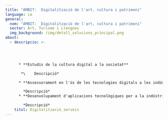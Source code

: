 ```yaml
---
title: "ÀMBIT:  Digitalització de l'art, cultura i patrimoni"
language: ca
general:
  nom: "ÀMBIT:  Digitalització de l'art, cultura i patrimoni"
  sector: Art, Turisme i Llengües
  img_background: /img/detall_solucions_principal.png
about:
  - descripcio: >-
      



      * **Estudis de la cultura digital a la societat** 

       *\    Descripció*

      * **Assessorament en l'ús de les tecnologies digitals a les indústries i patrimoni culturals**

        *Descripció*
      * **Desenvolupament d'aplicacions tecnològiques per a la indústria cultural** 

        *Descripció*
    titol: Digitalització_serveis
---
```

